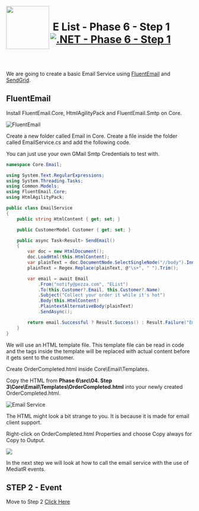<img align="left" width="116" height="116" src="../logo.png" />

# &nbsp;**E List - Phase 6 - Step 1** [![.NET - Phase 6 - Step 1](https://github.com/entelect-incubator/.NET/actions/workflows/dotnet-phase6-step1.yml/badge.svg)](https://github.com/entelect-incubator/.NET/actions/workflows/dotnet-phase6-step1.yml)

<br/><br/>

We are going to create a basic Email Service using [FluentEmail](https://github.com/lukencode/FluentEmail) and [SendGrid](https://sendgrid.com/).

## **FluentEmail**

Install FluentEmail.Core, HtmlAgilityPack and FluentEmail.Smtp on Core.

![FluentEmail](Assets/2021-01-17-22-57-42.png)

Create a new folder called Email in Core. Create a file inside the folder called EmailService.cs and add the following code.

You can just use your own GMail Smtp Credentials to test with.

```cs
namespace Core.Email;

using System.Text.RegularExpressions;
using System.Threading.Tasks;
using Common.Models;
using FluentEmail.Core;
using HtmlAgilityPack;

public class EmailService
{
	public string HtmlContent { get; set; }

	public CustomerModel Customer { get; set; }

	public async Task<Result> SendEmail()
	{
		var doc = new HtmlDocument();
		doc.LoadHtml(this.HtmlContent);
		var plainText = doc.DocumentNode.SelectSingleNode("//body").InnerText;
		plainText = Regex.Replace(plainText, @"\s+", " ").Trim();

		var email = await Email
			.From("notify@pezza.com", "EList")
			.To(this.Customer?.Email, this.Customer?.Name)
			.Subject("Collect your order it while it's hot")
			.Body(this.HtmlContent)
			.PlaintextAlternativeBody(plainText)
			.SendAsync();

		return email.Successful ? Result.Success() : Result.Failure("Email could not send");
	}
}
```

We will use an HTML template file. This template file can be read in code and the tags inside the template will be replaced with actual content before it gets sent to the customer.

Create OrderCompleted.html inside Core\Email\Templates.

Copy the HTML from **Phase 6\src\04. Step 3\Core\Email\Templates\OrderCompleted.html** into your newly created OrderCompleted.html.

![Email Service](Assets/2021-01-17-23-03-34.png)

The HTML might look a bit strange to you. It is because it is made for email client support.

Right-click on OrderCompleted.html Properties and choose Copy always for Copy to Output.

![](Assets/2021-01-19-07-54-33.png)

In the next step we will look at how to call the email service with the use of MediatR events.

## **STEP 2 - Event**

Move to Step 2 [Click Here](https://github.com/entelect-incubator/.NET/tree/master/Phase%206/Step%202)
